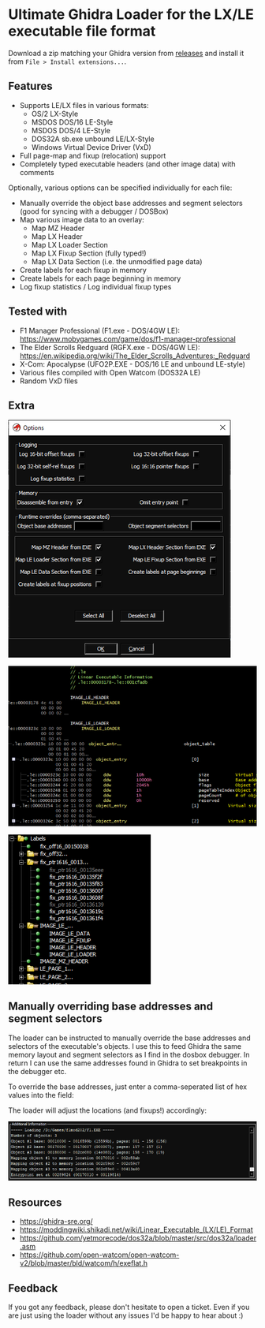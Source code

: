 # Ultimate Ghidra Loader for the LX/LE executable file format

Download a zip matching your Ghidra version from [releases](https://github.com/yetmorecode/ghidra-lx-loader/releases) and install it from `File > Install extensions...`.

## Features

* Supports LE/LX files in various formats:
  * OS/2 LX-Style
  * MSDOS DOS/16 LE-Style
  * MSDOS DOS/4 LE-Style
  * DOS32A sb.exe unbound LE/LX-Style
  * Windows Virtual Device Driver (VxD)
* Full page-map and fixup (relocation) support
* Completely typed executable headers (and other image data) with comments

Optionally, various options can be specified individually for each file:

* Manually override the object base addresses and segment selectors (good for syncing with a debugger / DOSBox)
* Map various image data to an overlay:
  * Map MZ Header
  * Map LX Header
  * Map LX Loader Section
  * Map LX Fixup Section (fully typed!)
  * Map LX Data Section (i.e. the unmodified page data)
* Create labels for each fixup in memory
* Create labels for each page beginning in memory
* Log fixup statistics / Log individual fixup types

## Tested with

* F1 Manager Professional (F1.exe - DOS/4GW LE): https://www.mobygames.com/game/dos/f1-manager-professional
* The Elder Scrolls Redguard (RGFX.exe - DOS/4GW LE): https://en.wikipedia.org/wiki/The_Elder_Scrolls_Adventures:_Redguard
* X-Com: Apocalypse (UFO2P.EXE - DOS/16 LE and unbound LE-style)
* Various files compiled with Open Watcom (DOS32A LE)
* Random VxD files

## Extra

![Options](data/options.png)

![Options](data/imagedata.png)

![Options](data/labels.png)

## Manually overriding base addresses and segment selectors

The loader can be instructed to manually override the base addresses and selectors of the executable's objects. I use this to feed Ghidra the same memory layout and segment selectors as I find in the dosbox debugger. In return I can use the same addresses found in Ghidra to set breakpoints in the debugger etc.

To override the base addresses, just enter a comma-seperated list of hex values into the field:

The loader will adjust the locations (and fixups!) accordingly:

![New locations](data/options2.png)

## Resources

* https://ghidra-sre.org/
* https://moddingwiki.shikadi.net/wiki/Linear_Executable_(LX/LE)_Format
* https://github.com/yetmorecode/dos32a/blob/master/src/dos32a/loader.asm
* https://github.com/open-watcom/open-watcom-v2/blob/master/bld/watcom/h/exeflat.h


## Feedback

If you got any feedback, please don't hesitate to open a ticket. Even if you are just using the loader without any issues I'd be happy to hear about :)
